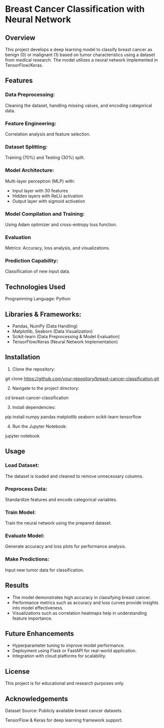 # Breast Cancer Classification with Neural Network

## Overview

This project develops a deep learning model to classify breast cancer as benign (0) or malignant (1) based on tumor characteristics using a dataset from medical research. The model utilizes a neural network implemented in TensorFlow/Keras.

## Features

### Data Preprocessing: 
Cleaning the dataset, handling missing values, and encoding categorical data.

### Feature Engineering: 
Correlation analysis and feature selection.

### Dataset Splitting: 
Training (70%) and Testing (30%) split.

### Model Architecture: 
Multi-layer perceptron (MLP) with:
  - Input layer with 30 features
  - Hidden layers with ReLU activation
  - Output layer with sigmoid activation

### Model Compilation and Training: 
Using Adam optimizer and cross-entropy loss function.

### Evaluation 
Metrics: Accuracy, loss analysis, and visualizations.

### Prediction Capability: 
Classification of new input data.

## Technologies Used

Programming Language: Python

## Libraries & Frameworks:

  - Pandas, NumPy (Data Handling)
  - Matplotlib, Seaborn (Data Visualization)
  - Scikit-learn (Data Preprocessing & Model Evaluation)
  - TensorFlow/Keras (Neural Network Implementation)

## Installation

1. Clone the repository:

git clone https://github.com/your-repository/breast-cancer-classification.git

2. Navigate to the project directory:

cd breast-cancer-classification

3. Install dependencies:

pip install numpy pandas matplotlib seaborn scikit-learn tensorflow

4. Run the Jupyter Notebook:

jupyter notebook

## Usage

  ### Load Dataset: 
  The dataset is loaded and cleaned to remove unnecessary columns.

  ### Preprocess Data: 
  Standardize features and encode categorical variables.

  ### Train Model: 
  Train the neural network using the prepared dataset.

  ### Evaluate Model: 
  Generate accuracy and loss plots for performance analysis.

  ### Make Predictions: 
  Input new tumor data for classification.

## Results

- The model demonstrates high accuracy in classifying breast cancer.
- Performance metrics such as accuracy and loss curves provide insights into model effectiveness.
- Visualizations such as correlation heatmaps help in understanding feature importance.

## Future Enhancements

- Hyperparameter tuning to improve model performance.
- Deployment using Flask or FastAPI for real-world application.
- Integration with cloud platforms for scalability.

## License

This project is for educational and research purposes only.

## Acknowledgements

Dataset Source: Publicly available breast cancer datasets.

TensorFlow & Keras for deep learning framework support.
